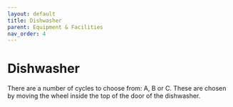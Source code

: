 ```yaml
---
layout: default
title: Dishwasher
parent: Equipment & Facilities
nav_order: 4
---
```


# Dishwasher

There are a number of cycles to choose from: A, B or C. These are chosen by moving the wheel inside the top of the door of the dishwasher.
